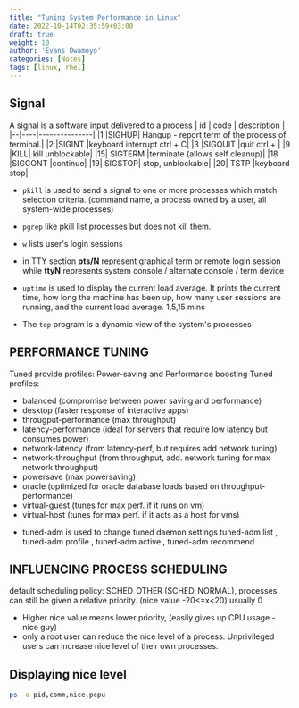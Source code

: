 ```yaml
---
title: "Tuning System Performance in Linux"
date: 2022-10-14T02:35:59+03:00
draft: true
weight: 10
author: 'Evans Owamoyo'
categories: [Notes]
tags: [linux, rhel]
---
```

## Signal
A signal is a software input delivered to a process
| id | code | description |
|--|----|---------------|
|1 |SIGHUP| Hangup - report term of the process of terminal.|
|2 |SIGINT |keyboard interrupt ctrl + C|
|3 |SIGQUIT |quit ctrl + \|
|9 |KILL| kill unblockable|
|15| SIGTERM |terminate (allows self cleanup)|
|18 |SIGCONT |continue|
|19| SIGSTOP| stop, unblockable|
|20| TSTP |keyboard stop|

* `pkill` is used to send a signal to one or more processes which match selection criteria. (command name, a process owned by a user, all system-wide processes)
* `pgrep` like pkill list processes but does not kill them.

* `w` lists user's login sessions
 - in TTY section **pts/N** represent graphical term or remote login session while **ttyN** represents system console / alternate console / term device

* `uptime` is used to display the current load average. It prints the current time, how long the machine has been up, how many user sessions are running, and the current load average. 1,5,15 mins 

* The `top` program is a dynamic view of the system's processes


## PERFORMANCE TUNING
Tuned provide profiles: Power-saving and Performance boosting
Tuned profiles:
- balanced (compromise between power saving and performance)
- desktop (faster response of interactive apps)
- througput-performance (max throughput)
- latency-performance (ideal for servers that require low latency but consumes power)
- network-latency (from latency-perf, but requires add network tuning)
- network-throughput (from throughput, add. network tuning for max network throughput)
- powersave (max powersaving)
- oracle (optimized for oracle database loads based on throughput-performance)
- virtual-guest (tunes for max perf. if it runs on vm)
- virtual-host (tunes for max perf. if it acts as a host for vms)

* tuned-adm is used to change tuned daemon settings
tuned-adm list , tuned-adm profile <profile>, tuned-adm active , tuned-adm recommend

## INFLUENCING PROCESS SCHEDULING 
default scheduling policy: SCHED_OTHER (SCHED_NORMAL), processes can still be given a relative priority. (nice value -20<=x<20) usually 0

* Higher nice value means lower priority, (easily gives up CPU usage - nice guy)
* only a root user can reduce the nice level of a process. Unprivileged users can increase nice level of their own processes.

## Displaying nice level
```bash
ps -o pid,comm,nice,pcpu
```


